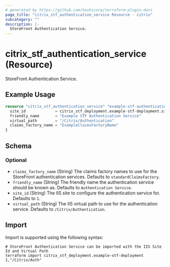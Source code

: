 ```yaml
---
# generated by https://github.com/hashicorp/terraform-plugin-docs
page_title: "citrix_stf_authentication_service Resource - citrix"
subcategory: ""
description: |-
  StoreFront Authentication Service.
---
```


# citrix_stf_authentication_service (Resource)

StoreFront Authentication Service.

## Example Usage

```terraform
resource "citrix_stf_authentication_service" "example-stf-authentication-service" {
  site_id             = citrix_stf_deployment.example-stf-deployment.site_id
  friendly_name       = "Example STF Authentication Service"
  virtual_path        = "/Citrix/Authentication"
  claims_factory_name = "ExampleClaimsFactoryName"
}
```

<!-- schema generated by tfplugindocs -->
## Schema

### Optional

- `claims_factory_name` (String) The claims factory names to use for the StoreFront authentication services. Defaults to `standardClaimsFactory`.
- `friendly_name` (String) The friendly name the authentication service should be known as. Defaults to `Authentication Service`.
- `site_id` (String) The IIS site to configure the authentication service for. Defaults to `1`.
- `virtual_path` (String) The IIS virtual path to use for the authentication service. Defaults to `/Citrix/Authentication`.

## Import

Import is supported using the following syntax:

```shell
# StoreFront Authentication Service can be imported with the IIS Site Id and Virtual Path
terraform import citrix_stf_deployment.example-stf-deployment 1,"/Citrix/Auth"
```
